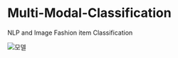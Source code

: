 # Multi-Modal-Classification
NLP and Image Fashion item Classification


![모델](https://user-images.githubusercontent.com/69412493/229340861-6488f503-6287-4b55-b0fc-b4eaa732acd2.png)
